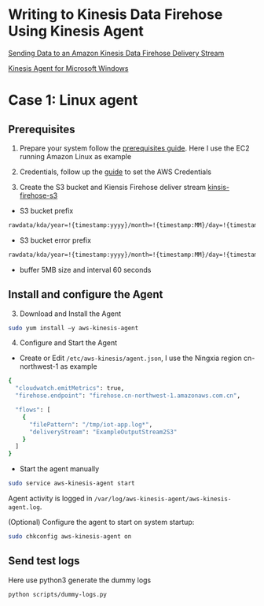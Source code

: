 # Writing to Kinesis Data Firehose Using Kinesis Agent

[Sending Data to an Amazon Kinesis Data Firehose Delivery Stream](https://docs.aws.amazon.com/firehose/latest/dev/basic-write.html)

[Kinesis Agent for Microsoft Windows](https://docs.aws.amazon.com/kinesis-agent-windows/latest/userguide/what-is-kinesis-agent-windows.html)

# Case 1: Linux agent
## Prerequisites
1. Prepare your system follow the [prerequisites guide](https://docs.aws.amazon.com/firehose/latest/dev/writing-with-agents.html#prereqs). Here I use the EC2 running Amazon Linux as example

2. Credentials, follow up the [guide](https://docs.aws.amazon.com/firehose/latest/dev/writing-with-agents.html#agent-credentials) to set the AWS Credentials

3. Create the S3 bucket and Kiensis Firehose deliver stream
[kinsis-firehose-s3](media/kinsis-firehose-s3.png)

- S3 bucket prefix
```bash
rawdata/kda/year=!{timestamp:yyyy}/month=!{timestamp:MM}/day=!{timestamp:dd}/
```

- S3 bucket error prefix
```bash
rawdata/kda/year=!{timestamp:yyyy}/month=!{timestamp:MM}/day=!{timestamp:dd}/!{firehose:error-output-type}
```

- buffer 5MB size and interval 60 seconds

## Install and configure the Agent
3. Download and Install the Agent
```bash
sudo yum install –y aws-kinesis-agent
```

4. Configure and Start the Agent

- Create or Edit `/etc/aws-kinesis/agent.json`, I use the Ningxia region cn-northwest-1 as example
```bash
{
  "cloudwatch.emitMetrics": true,
  "firehose.endpoint": "firehose.cn-northwest-1.amazonaws.com.cn",

  "flows": [
    {
      "filePattern": "/tmp/iot-app.log*",
      "deliveryStream": "ExampleOutputStream2S3"
    }
  ]
}
```
- Start the agent manually
```bash
sudo service aws-kinesis-agent start
```

Agent activity is logged in `/var/log/aws-kinesis-agent/aws-kinesis-agent.log`. 

(Optional) Configure the agent to start on system startup:

```bash
sudo chkconfig aws-kinesis-agent on
```

## Send test logs
Here use python3 generate the dummy logs
```bash
python scripts/dummy-logs.py
```